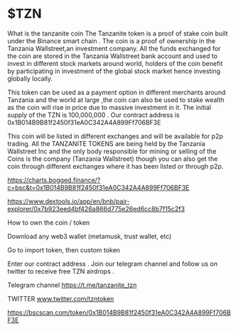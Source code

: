# $TZN
What is the tanzanite coin 
The Tanzanite token is a proof of stake coin built under the Binance smart chain . The coin is a proof of ownership in the Tanzania Wallstreet,an investment company. All the funds exchanged for the coin are stored in the Tanzania Wallstreet bank account and used to invest in different stock markets around world, holders of the coin benefit by participating in investment of the global stock market hence investing globally locally.

This token can be used as a payment option in different merchants around Tanzania and the world at large ,the coin can also be used to stake wealth as the coin will rise in price due to massive investment in it. The initial supply of the TZN is 100,000,000 . Our contract address is 0x1B014B9B81f2450f31eA0C342A4A899Ff706BF3E

This coin will be listed in different exchanges and will be available for p2p trading. All the TANZANITE TOKENS are being held by the Tanzania Wallstreet Inc and the only body responsible for mining or selling of the Coins is the company (Tanzania Wallstreet) though you can also get the coin through different exchanges where it has been listed or through p2p.


https://charts.bogged.finance/?c=bsc&t=0x1B014B9B81f2450f31eA0C342A4A899Ff706BF3E


https://www.dextools.io/app/en/bnb/pair-explorer/0x7b923eed4bf426a866d775e26ed6cc8b7f15c2f3


How to own the coin / token

Download any web3 wallet (metamusk, trust wallet, etc)

Go to import token, then custom token

Enter our contract address . Join our telegram channel and follow us on twitter  to receive free TZN airdrops . 

Telegram channel https://t.me/tanzanite_tzn  

TWITTER www.twitter.com/tzntoken

 
https://bscscan.com/token/0x1B014B9B81f2450f31eA0C342A4A899Ff706BF3E
